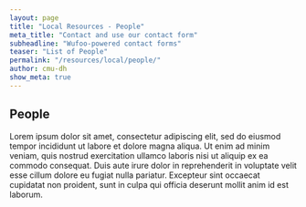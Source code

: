 ```yaml
---
layout: page
title: "Local Resources - People"
meta_title: "Contact and use our contact form"
subheadline: "Wufoo-powered contact forms"
teaser: "List of People"
permalink: "/resources/local/people/"
author: cmu-dh
show_meta: true
---
```

## People

Lorem ipsum dolor sit amet, consectetur adipiscing elit, sed do eiusmod tempor incididunt ut labore et dolore magna aliqua. Ut enim ad minim veniam, quis nostrud exercitation ullamco laboris nisi ut aliquip ex ea commodo consequat. Duis aute irure dolor in reprehenderit in voluptate velit esse cillum dolore eu fugiat nulla pariatur. Excepteur sint occaecat cupidatat non proident, sunt in culpa qui officia deserunt mollit anim id est laborum.
